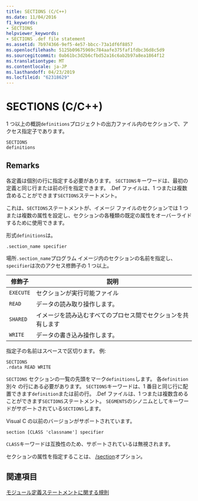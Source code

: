 ```yaml
---
title: SECTIONS (C/C++)
ms.date: 11/04/2016
f1_keywords:
- SECTIONS
helpviewer_keywords:
- SECTIONS .def file statement
ms.assetid: 7b974366-9ef5-4e57-bbcc-73a1df6f8857
ms.openlocfilehash: 5125b09675969c784aafe375faf1fdbc36d8c5d9
ms.sourcegitcommit: 0ab61bc3d2b6cfbd52a16c6ab2b97a8ea1864f12
ms.translationtype: MT
ms.contentlocale: ja-JP
ms.lasthandoff: 04/23/2019
ms.locfileid: "62318629"
---
```

# <a name="sections-cc"></a>SECTIONS (C/C++)

1 つ以上の概説`definitions`プロジェクトの出力ファイル内のセクションで、アクセス指定子であります。

```
SECTIONS
definitions
```

## <a name="remarks"></a>Remarks

各定義は個別の行に指定する必要があります。 `SECTIONS`キーワードは、最初の定義と同じ行または前の行を指定できます。 .Def ファイルは、1 つまたは複数含めることができます`SECTIONS`ステートメント。

これは、`SECTIONS`ステートメントが、イメージ ファイルのセクションでは 1 つまたは複数の属性を設定し、セクションの各種類の既定の属性をオーバーライドするために使用できます。

形式`definitions`は。

`.section_name specifier`

場所`.section_name`プログラム イメージ内のセクションの名前を指定し、`specifier`は次のアクセス修飾子の 1 つ以上。

|修飾子|説明|
|--------------|-----------------|
|`EXECUTE`|セクションが実行可能ファイル|
|`READ`|データの読み取り操作します。|
|`SHARED`|イメージを読み込むすべてのプロセス間でセクションを共有します|
|`WRITE`|データの書き込み操作します。|

指定子の名前はスペースで区切ります。 例:

```
SECTIONS
.rdata READ WRITE
```

`SECTIONS` セクションの一覧の先頭をマーク`definitions`します。 各`definition`別々 の行にある必要があります。 `SECTIONS`キーワードは、1 番目と同じ行に配置できます`definition`または前の行。 .Def ファイルは、1 つまたは複数含めることができます`SECTIONS`ステートメント。 `SEGMENTS`のシノニムとしてキーワードがサポートされている`SECTIONS`します。

Visual C の以前のバージョンがサポートされています。

```
section [CLASS 'classname'] specifier
```

`CLASS`キーワードは互換性のため、サポートされているは無視されます。

セクションの属性を指定することは、 [/section](section-specify-section-attributes.md)オプション。

## <a name="see-also"></a>関連項目

[モジュール定義ステートメントに関する規則](rules-for-module-definition-statements.md)
